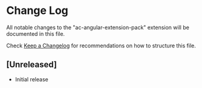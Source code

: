 # Change Log

All notable changes to the "ac-angular-extension-pack" extension will be documented in this file.

Check [Keep a Changelog](http://keepachangelog.com/) for recommendations on how to structure this file.

## [Unreleased]

- Initial release